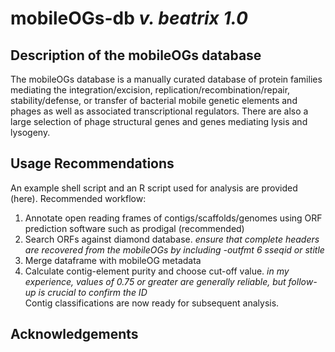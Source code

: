 # mobileOGs-db _v. beatrix 1.0_ 
## Description of the mobileOGs database
The mobileOGs database is a manually curated database of protein families mediating the integration/excision, replication/recombination/repair, stability/defense, or transfer of bacterial mobile genetic elements and phages as well as associated transcriptional regulators. There are also a large selection of phage structural genes and genes mediating lysis and lysogeny. 

## Usage Recommendations
An example shell script and an R script used for analysis are provided (here).
Recommended workflow:
1. Annotate open reading frames of contigs/scaffolds/genomes using ORF prediction software such as prodigal (recommended)
2. Search ORFs against diamond database. _ensure that complete headers are recovered from the mobileOGs by including -outfmt 6 sseqid or stitle_
3. Merge dataframe with mobileOG metadata
4. Calculate contig-element purity and choose cut-off value. _in my experience, values of 0.75 or greater are generally reliable, but follow-up is crucial to confirm the ID_  
Contig classifications are now ready for subsequent analysis. 

## Acknowledgements 
